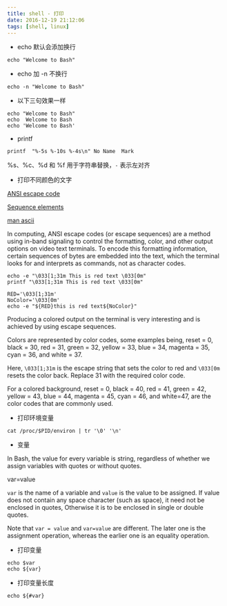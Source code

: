 ```yaml
---
title: shell - 打印
date: 2016-12-19 21:12:06
tags: [shell, linux]
---
```



* echo 默认会添加换行

`echo "Welcome to Bash"`

<!--more-->

* echo 加 -n 不换行

`echo -n "Welcome to Bash"`

* 以下三句效果一样

```
echo "Welcome to Bash"
echo  Welcome to Bash
echo 'Welcome to Bash'
```

* printf

`printf  "%-5s %-10s %-4s\n" No Name  Mark`

%s、%c、%d 和 %f 用于字符串替换，`-` 表示左对齐

* 打印不同颜色的文字

[ANSI escape code](https://en.wikipedia.org/wiki/ANSI_escape_code)

[Sequence elements](https://en.wikipedia.org/wiki/ANSI_escape_code#Sequence_elements)

[man ascii](http://man7.org/linux/man-pages/man7/ascii.7.html)

In computing, ANSI escape codes (or escape sequences) are a method using in-band signaling to control the formatting, color, and other output options on video text terminals. To encode this formatting information, certain sequences of bytes are embedded into the text, which the terminal looks for and interprets as commands, not as character codes.

```
echo -e "\033[1;31m This is red text \033[0m"
printf "\033[1;31m This is red text \033[0m"

RED='\033[1;31m'
NoColor='\033[0m'
echo -e "${RED}this is red text${NoColor}"
```
Producing a colored output on the terminal is very interesting and is achieved by using escape sequences.

Colors are represented by color codes, some examples being, reset = 0, black = 30, red = 31, green = 32, yellow = 33, blue = 34, magenta = 35, cyan = 36, and white = 37.

Here, `\033[1;31m` is the escape string that sets the color to red and `\033[0m` resets the color back. Replace 31 with the required color code.

For a colored background, reset = 0, black = 40, red = 41, green = 42, yellow = 43, blue = 44, magenta = 45, cyan = 46, and white=47, are the color codes that are commonly used.

* 打印环境变量

`cat /proc/$PID/environ | tr '\0' '\n'`

* 变量

In Bash, the value for every variable is string, regardless of whether we assign variables with quotes or without quotes.

var=value

`var` is the name of a variable and `value` is the value to be assigned. If value does not contain any space character (such as space), it need not be enclosed in quotes, Otherwise it is to be enclosed in single or double quotes.

Note that `var = value` and `var=value` are different. The later one is the assignment operation, whereas the earlier one is an equality operation.

* 打印变量

```
echo $var
echo ${var}
```

* 打印变量长度

```
echo ${#var}
```
